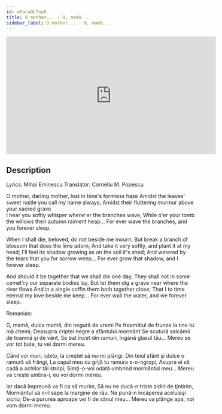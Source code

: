 ```yaml
---
id: wKacaQLTop8
title: O mother... - O, mamă...
sidebar_label: O mother... - O, mamă...
---
```


<iframe
  width="560"
  height="315"
  src="https://www.youtube.com/embed/wKacaQLTop8"
  title="YouTube video player"
  frameborder="0"
  allow="accelerometer; autoplay; clipboard-write; encrypted-media; gyroscope; picture-in-picture; web-share"
  referrerpolicy="strict-origin-when-cross-origin"
  allowfullscreen
></iframe>

## Description

Lyrics: Mihai Eminescu
Translator: Corneliu M. Popescu

O mother, darling mother, lost in time's formless haze 
Amidst the leaves' sweet rustle you call my name always; 
Amidst their fluttering murmur above your sacred grave  
I hear you softly whisper whene'er the branches wave; 
While o'er your tomb the willows their autumn raiment heap... 
For ever wave the branches, and you forever sleep. 

When I shall die, beloved, do not beside me mourn, 
But break a branch of blossom that does the lime adorn, 
And take it very softly, and plant it at my head; 
I'll feel its shadow growing as on the soil it's shed; 
And watered by the tears that you for sorrow weep... 
For ever grow that shadow, and I forever sleep. 

And should it be together that we shall die one day, 
They shall not in some cemet'ry our separate bodies lay, 
But let them dig a grave near where the river flows 
And in a single coffin them both together close; 
That I to time eternal my love beside me keep... 
For ever wail the water, and we forever sleep. 

Romanian:

O, mamă, dulce mamă, din negură de vremi
Pe freamătul de frunze la tine tu mă chemi;
Deasupra criptei negre a sfântului mormânt
Se scutură salcâmii de toamnă şi de vânt,
Se bat încet din ramuri, îngână glasul tău...
Mereu se vor tot bate, tu vei dormi mereu.

Când voi muri, iubito, la creştet să nu-mi plângi;
Din teiul sfânt şi dulce o ramură să frângi,
La capul meu cu grijă tu ramura s-o-ngropi,
Asupra ei să cadă a ochilor tăi stropi;
Simţi-o-voi odată umbrind mormântul meu...
Mereu va creşte umbra-i, eu voi dormi mereu.

Iar dacă împreună va fi ca să murim,
Să nu ne ducă-n triste zidiri de ţintirim,
Mormântul să ni-l sape la margine de râu,
Ne pună-n încăperea aceluiaşi sicriu;
De-a pururea aproape vei fi de sânul meu...
Mereu va plânge apa, noi vom dormi mereu.
